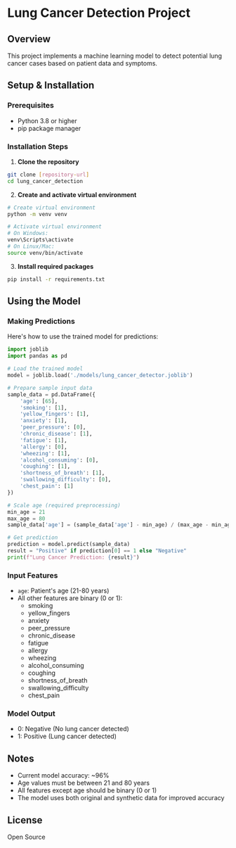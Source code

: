 # Lung Cancer Detection Project

## Overview
This project implements a machine learning model to detect potential lung cancer cases based on patient data and symptoms.

## Setup & Installation

### Prerequisites
- Python 3.8 or higher
- pip package manager

### Installation Steps

1. **Clone the repository**
```bash
git clone [repository-url]
cd lung_cancer_detection
```

2. **Create and activate virtual environment**
```bash
# Create virtual environment
python -m venv venv

# Activate virtual environment
# On Windows:
venv\Scripts\activate
# On Linux/Mac:
source venv/bin/activate
```

3. **Install required packages**
```bash
pip install -r requirements.txt
```

## Using the Model

### Making Predictions
Here's how to use the trained model for predictions:

```python
import joblib
import pandas as pd

# Load the trained model
model = joblib.load('./models/lung_cancer_detector.joblib')

# Prepare sample input data
sample_data = pd.DataFrame({
    'age': [65],
    'smoking': [1],
    'yellow_fingers': [1],
    'anxiety': [1],
    'peer_pressure': [0],
    'chronic_disease': [1],
    'fatigue': [1],
    'allergy': [0],
    'wheezing': [1],
    'alcohol_consuming': [0],
    'coughing': [1],
    'shortness_of_breath': [1],
    'swallowing_difficulty': [0],
    'chest_pain': [1]
})

# Scale age (required preprocessing)
min_age = 21
max_age = 80
sample_data['age'] = (sample_data['age'] - min_age) / (max_age - min_age)

# Get prediction
prediction = model.predict(sample_data)
result = "Positive" if prediction[0] == 1 else "Negative"
print(f"Lung Cancer Prediction: {result}")
```

### Input Features
- `age`: Patient's age (21-80 years)
- All other features are binary (0 or 1):
  - smoking
  - yellow_fingers
  - anxiety
  - peer_pressure
  - chronic_disease
  - fatigue
  - allergy
  - wheezing
  - alcohol_consuming
  - coughing
  - shortness_of_breath
  - swallowing_difficulty
  - chest_pain

### Model Output
- 0: Negative (No lung cancer detected)
- 1: Positive (Lung cancer detected)

## Notes
- Current model accuracy: ~96%
- Age values must be between 21 and 80 years
- All features except age should be binary (0 or 1)
- The model uses both original and synthetic data for improved accuracy

## License
Open Source
